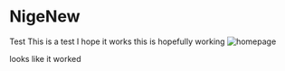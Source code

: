 # NigeNew
Test
This is a test 
I hope it works
this is hopefully working
![homepage](https://user-images.githubusercontent.com/97459850/157689918-eeb45a49-e53b-4b9b-90a9-e4f9b8ddd1d7.png)

looks like it worked
